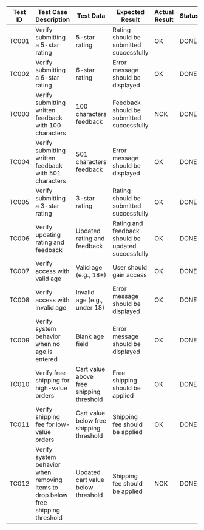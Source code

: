 | Test ID | Test Case Description | Test Data | Expected Result | Actual Result | Status |
|---------|------------------------|-----------|-----------------|---------------|--------|
| TC001   | Verify submitting a 5-star rating | 5-star rating | Rating should be submitted successfully | OK | DONE |
| TC002   | Verify submitting a 6-star rating | 6-star rating | Error message should be displayed | OK | DONE |
| TC003   | Verify submitting written feedback with 100 characters | 100 characters feedback | Feedback should be submitted successfully | NOK | DONE |
| TC004   | Verify submitting written feedback with 501 characters | 501 characters feedback | Error message should be displayed | OK | DONE |
| TC005   | Verify submitting a 3-star rating | 3-star rating | Rating should be submitted successfully | OK | DONE |
| TC006   | Verify updating rating and feedback | Updated rating and feedback | Rating and feedback should be updated successfully | OK | DONE |
| TC007   | Verify access with valid age | Valid age (e.g., 18+) | User should gain access | OK | DONE |
| TC008   | Verify access with invalid age | Invalid age (e.g., under 18) | Error message should be displayed | OK | DONE |
| TC009   | Verify system behavior when no age is entered | Blank age field | Error message should be displayed | OK | DONE |
| TC010   | Verify free shipping for high-value orders | Cart value above free shipping threshold | Free shipping should be applied | OK | DONE |
| TC011   | Verify shipping fee for low-value orders | Cart value below free shipping threshold | Shipping fee should be applied | OK | DONE |
| TC012   | Verify system behavior when removing items to drop below free shipping threshold | Updated cart value below threshold | Shipping fee should be applied | NOK | DONE |

